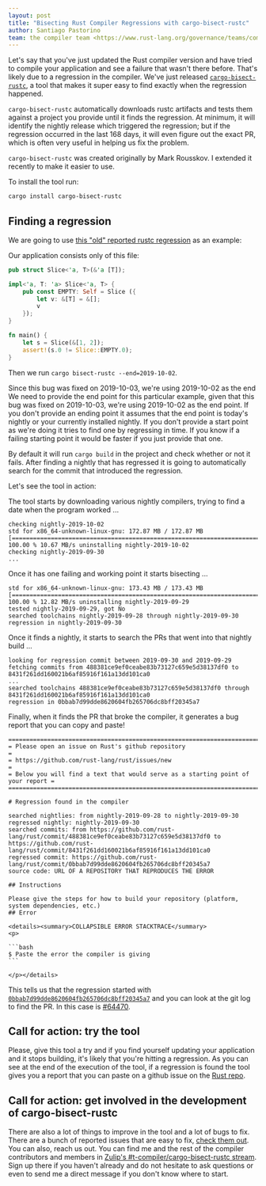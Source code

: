 ```yaml
---
layout: post
title: "Bisecting Rust Compiler Regressions with cargo-bisect-rustc"
author: Santiago Pastorino
team: the compiler team <https://www.rust-lang.org/governance/teams/compiler>
---
```


Let's say that you've just updated the Rust compiler version and have
tried to compile your application and see a failure that wasn't there
before. That's likely due to a regression in the compiler.  We've just
released
[`cargo-bisect-rustc`](https://github.com/rust-lang/cargo-bisect-rustc),
a tool that makes it super easy to find exactly when the regression
happened.

`cargo-bisect-rustc` automatically downloads rustc artifacts and tests
them against a project you provide until it finds the regression. At
minimum, it will identify the nightly release which triggered the
regression; but if the regression occurred in the last 168 days, it will
even figure out the exact PR, which is often very useful in helping us
fix the problem.

`cargo-bisect-rustc` was created originally by Mark Rousskov. I extended
it recently to make it easier to use.

To install the tool run:

```sh
cargo install cargo-bisect-rustc
```

## Finding a regression

We are going to use [this "old" reported rustc
regression](https://github.com/rust-lang/rust/issues/64945) as an
example:

Our application consists only of this file:

```rust
pub struct Slice<'a, T>(&'a [T]);

impl<'a, T: 'a> Slice<'a, T> {
    pub const EMPTY: Self = Slice ({
        let v: &[T] = &[];
        v
    });
}

fn main() {
    let s = Slice(&[1, 2]);
    assert!(s.0 != Slice::EMPTY.0);
}
```

Then we run `cargo bisect-rustc --end=2019-10-02`.

Since this bug was fixed on 2019-10-03, we're using 2019-10-02 as the
end We need to provide the end point for this particular example, given
that this bug was fixed on 2019-10-03, we're using 2019-10-02 as the end
point. If you don't provide an ending point it assumes that the end
point is today's nightly or your currently installed nightly. If you
don't provide a start point as we're doing it tries to find one by
regressing in time.  If you know if a failing starting point it would be
faster if you just provide that one.

By default it will run `cargo build` in the project and check whether or
not it fails. After finding a nightly that has regressed it is going to
automatically search for the commit that introduced the regression.

Let's see the tool in action:

The tool starts by downloading various nightly compilers, trying to find
a date when the program worked ...

```
checking nightly-2019-10-02
std for x86_64-unknown-linux-gnu: 172.87 MB / 172.87 MB [===============================================================================================================================================================] 100.00 % 10.67 MB/s uninstalling nightly-2019-10-02
checking nightly-2019-09-30
...
```

Once it has one failing and working point it starts bisecting ...
```
std for x86_64-unknown-linux-gnu: 173.43 MB / 173.43 MB [===============================================================================================================================================================] 100.00 % 12.82 MB/s uninstalling nightly-2019-09-29
tested nightly-2019-09-29, got No
searched toolchains nightly-2019-09-28 through nightly-2019-09-30
regression in nightly-2019-09-30
```

Once it finds a nightly, it starts to search the PRs that went into that
nightly build ...
```
looking for regression commit between 2019-09-30 and 2019-09-29
fetching commits from 488381ce9ef0ceabe83b73127c659e5d38137df0 to 8431f261dd160021b6af85916f161a13dd101ca0
...
searched toolchains 488381ce9ef0ceabe83b73127c659e5d38137df0 through 8431f261dd160021b6af85916f161a13dd101ca0
regression in 0bbab7d99dde8620604fb265706dc8bff20345a7
```

Finally, when it finds the PR that broke the compiler, it generates a
bug report that you can copy and paste!

````
==================================================================================
= Please open an issue on Rust's github repository                               =
= https://github.com/rust-lang/rust/issues/new                                   =
= Below you will find a text that would serve as a starting point of your report =
==================================================================================

# Regression found in the compiler

searched nightlies: from nightly-2019-09-28 to nightly-2019-09-30
regressed nightly: nightly-2019-09-30
searched commits: from https://github.com/rust-lang/rust/commit/488381ce9ef0ceabe83b73127c659e5d38137df0 to https://github.com/rust-lang/rust/commit/8431f261dd160021b6af85916f161a13dd101ca0
regressed commit: https://github.com/rust-lang/rust/commit/0bbab7d99dde8620604fb265706dc8bff20345a7
source code: URL OF A REPOSITORY THAT REPRODUCES THE ERROR

## Instructions

Please give the steps for how to build your repository (platform, system dependencies, etc.)
## Error

<details><summary>COLLAPSIBLE ERROR STACKTRACE</summary>
<p>

```bash
$ Paste the error the compiler is giving
```

</p></details>
````

This tells us that the regression started with
[`0bbab7d99dde8620604fb265706dc8bff20345a7`](https://github.com/rust-lang/rust/commit/0bbab7d99dde8620604fb265706dc8bff20345a7)
and you can look at the git log to find the PR. In this case is
[#64470](https://github.com/rust-lang/rust/pull/64470).

## Call for action: try the tool

Please, give this tool a try and if you find yourself updating your
application and it stops building, it's likely that you're hitting a
regression. As you can see at the end of the execution of the tool, if a
regression is found the tool gives you a report that you can paste on a
github issue on the [Rust repo](https://github.com/rust-lang/rust).

## Call for action: get involved in the development of cargo-bisect-rustc

There are also a lot of things to improve in the tool and a lot of bugs
to fix. There are a bunch of reported issues that are easy to fix,
[check them
out](https://github.com/rust-lang/cargo-bisect-rustc/issues).  You can
also, reach us out. You can find me and the rest of the compiler
contributors and members in [Zulip's #t-compiler/cargo-bisect-rustc
stream](https://rust-lang.zulipchat.com/#narrow/stream/217417-t-compiler.2Fcargo-bisect-rustc).
Sign up there if you haven't already and do not hesitate to ask
questions or even to send me a direct message if you don't know where to
start.
